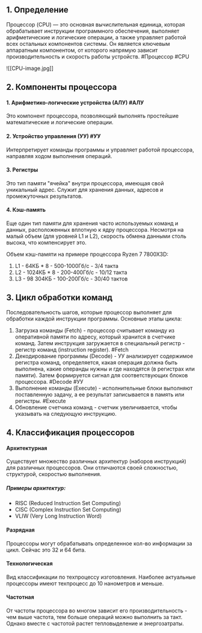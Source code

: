 ## 1. Определение
Процессор (CPU) — это основная вычислительная единица, которая обрабатывает инструкции программного обеспечения, выполняет арифметические и логические операции, а также управляет работой всех остальных компонентов системы. Он является ключевым аппаратным компонентом, от которого напрямую зависит производительность и скорость работы устройств. #Процессор #CPU

![[CPU-image.jpg]]
## 2. Компоненты процессора
#### 1. Арифметико-логические устройства (АЛУ) #АЛУ
Это компонент процессора, позволяющий выполнять простейшие математические и логические операции.
#### 2. Устройство управления (УУ) #УУ 
Интерпретирует команды программы и управляет работой процессора, направляя ходом выполнения операций.
#### 3. Регистры
Это тип памяти "ячейка" внутри процессора, имеющая свой уникальный адрес. Служит для хранения данных, адресов и промежуточных результатов.
#### 4. Кэш-память
Еще один тип памяти для хранения часто используемых команд и данных, расположенных вплотную к ядру процессора. Несмотря на малый объем (для уровней L1 и L2), скорость обмена данными столь высока, что компенсирует это.

Объем кэш-памяти на примере процессора Ryzen 7 7800X3D:
1. L1 - 64КБ * 8 - 500-1000Гб/с - 3/4 такта
2. L2 - 1024КБ * 8 - 200-400Гб/с - 10/12 такта
3. L3 - 98 304КБ - 100-200Гб/с - 30/40 тактов
## 3. Цикл обработки команд
Последовательность шагов, которые процессор выполняет для обработки каждой инструкции программы. Основные этапы цикла:
1. Загрузка команды (Fetch) - процессор считывает команду из оперативной памяти по адресу, который хранится в счетчике команд. Затем инструкция загружается в специальный регистр - регистр команд (instruction register). #Fetch 
2. Декодирование программы (Decode) - УУ анализирует содержимое регистра команд, определяется, какая операция должна быть выполнена, какие операнды нужны и где находятся (в регистрах или памяти). Затем формируется сигнал для соответствующих блоков процессора. #Decode #УУ
3. Выполнение команды (Execute) - исполнительные блоки выполняют поставленную задачу, а ее результат записывается в память или регистры. #Execute
4. Обновление счетчика команд - счетчик увеличивается, чтобы указывать на следующую инструкцию.
## 4. Классификация процессоров
#### Архитектурная
Существует множество различных архитектур (наборов инструкций) для различных процессоров. Они отличаются своей сложностью, структурой, скоростью выполнения.
##### Примеры архитектур:
- RISC (Reduced Instruction Set Computing)
- CISC (Complex Instruction Set Computing)
- VLIW (Very Long Instruction Word)
#### Разрядная
Процессоры могут обрабатывать определенное кол-во информации за цикл. Сейчас это 32 и 64 бита.
#### Технологическая
Вид классификации по техпроцессу изготовления. Наиболее актуальные процессоры имеют техпроцесс до 10 нанометров и меньше.
#### Частотная
От частоты процессора во многом зависит его производительность - чем выше частота, тем больше операций можно выполнить за такт. Однако вместе с частотой растет тепловыделение и энергозатраты.
